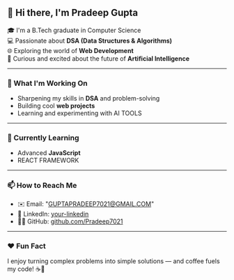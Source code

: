 ## 👋 Hi there, I'm Pradeep Gupta

🎓 I'm a B.Tech graduate in Computer Science  
💻 Passionate about **DSA (Data Structures & Algorithms)**  
🌐 Exploring the world of **Web Development**  
🤖 Curious and excited about the future of **Artificial Intelligence**  

---

### 🚀 What I'm Working On
- Sharpening my skills in **DSA** and problem-solving  
- Building cool **web projects**  
- Learning and experimenting with AI TOOLS 

---

### 🌱 Currently Learning
- Advanced **JavaScript**  
- REACT FRAMEWORK  

---

### 📫 How to Reach Me
- ✉️ Email: "GUPTAPRADEEP7021@GMAIL.COM"  
- 🔗 LinkedIn: [your-linkedin](https://www.linkedin.com/in/pradeepgupta01/)  
- 🧑‍💻 GitHub: [github.com/Pradeep7021](https://github.com/Pradeep7021)  

---

### ❤️ Fun Fact  
I enjoy turning complex problems into simple solutions — and coffee fuels my code! ☕🚀
